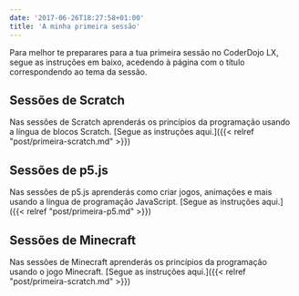```yaml
---
date: '2017-06-26T18:27:58+01:00'
title: 'A minha primeira sessão'
---
```


<!---
Atenção! Os jovens acima dos 8 anos de idade devem trazer um computador portátil e seguir as instruções de preparação. Os jovens até 8 anos devem trazer um tablet (iPad ou Android) com o ScratchJr instalado.
-->

Para melhor te preparares para a tua primeira sessão no CoderDojo LX, segue as instruções em baixo, acedendo à página com o título correspondendo ao tema da sessão.

## Sessões de Scratch

Nas sessões de Scratch aprenderás os princípios da programação usando a língua de blocos Scratch. [Segue as instruções aqui.]({{< relref "post/primeira-scratch.md" >}})

## Sessões de p5.js

Nas sessões de p5.js aprenderás como criar jogos, animações e mais usando a língua de programação JavaScript. [Segue as instruções aqui.]({{< relref "post/primeira-p5.md" >}})

## Sessões de Minecraft

Nas sessões de Minecraft aprenderás os princípios da programação usando o jogo Minecraft. [Segue as instruções aqui.]({{< relref "post/primeira-scratch.md" >}})
